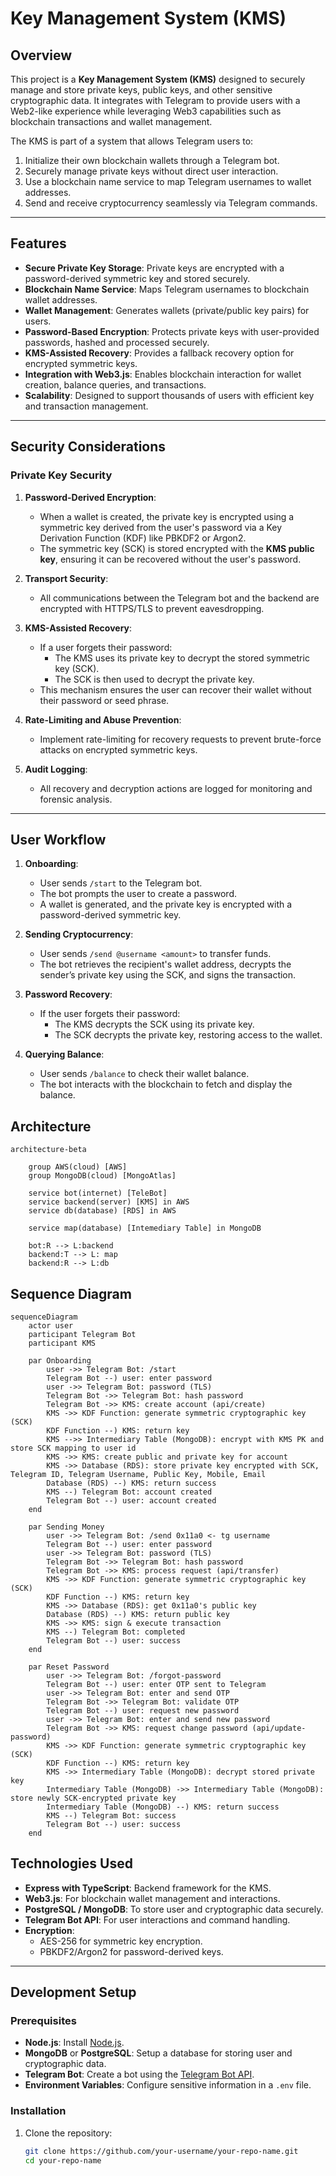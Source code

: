 # Key Management System (KMS)

## Overview

This project is a **Key Management System (KMS)** designed to securely manage and store private keys, public keys, and other sensitive cryptographic data. It integrates with Telegram to provide users with a Web2-like experience while leveraging Web3 capabilities such as blockchain transactions and wallet management.

The KMS is part of a system that allows Telegram users to:

1. Initialize their own blockchain wallets through a Telegram bot.
2. Securely manage private keys without direct user interaction.
3. Use a blockchain name service to map Telegram usernames to wallet addresses.
4. Send and receive cryptocurrency seamlessly via Telegram commands.

---

## Features

- **Secure Private Key Storage**: Private keys are encrypted with a password-derived symmetric key and stored securely.
- **Blockchain Name Service**: Maps Telegram usernames to blockchain wallet addresses.
- **Wallet Management**: Generates wallets (private/public key pairs) for users.
- **Password-Based Encryption**: Protects private keys with user-provided passwords, hashed and processed securely.
- **KMS-Assisted Recovery**: Provides a fallback recovery option for encrypted symmetric keys.
- **Integration with Web3.js**: Enables blockchain interaction for wallet creation, balance queries, and transactions.
- **Scalability**: Designed to support thousands of users with efficient key and transaction management.

---

## Security Considerations

### Private Key Security

1. **Password-Derived Encryption**:

   - When a wallet is created, the private key is encrypted using a symmetric key derived from the user's password via a Key Derivation Function (KDF) like PBKDF2 or Argon2.
   - The symmetric key (SCK) is stored encrypted with the **KMS public key**, ensuring it can be recovered without the user's password.

2. **Transport Security**:

   - All communications between the Telegram bot and the backend are encrypted with HTTPS/TLS to prevent eavesdropping.

3. **KMS-Assisted Recovery**:

   - If a user forgets their password:
     - The KMS uses its private key to decrypt the stored symmetric key (SCK).
     - The SCK is then used to decrypt the private key.
   - This mechanism ensures the user can recover their wallet without their password or seed phrase.

4. **Rate-Limiting and Abuse Prevention**:

   - Implement rate-limiting for recovery requests to prevent brute-force attacks on encrypted symmetric keys.

5. **Audit Logging**:
   - All recovery and decryption actions are logged for monitoring and forensic analysis.

---

## User Workflow

1. **Onboarding**:

   - User sends `/start` to the Telegram bot.
   - The bot prompts the user to create a password.
   - A wallet is generated, and the private key is encrypted with a password-derived symmetric key.

2. **Sending Cryptocurrency**:

   - User sends `/send @username <amount>` to transfer funds.
   - The bot retrieves the recipient's wallet address, decrypts the sender’s private key using the SCK, and signs the transaction.

3. **Password Recovery**:

   - If the user forgets their password:
     - The KMS decrypts the SCK using its private key.
     - The SCK decrypts the private key, restoring access to the wallet.

4. **Querying Balance**:
   - User sends `/balance` to check their wallet balance.
   - The bot interacts with the blockchain to fetch and display the balance.

## Architecture

```mermaid
architecture-beta

    group AWS(cloud) [AWS]
    group MongoDB(cloud) [MongoAtlas]

    service bot(internet) [TeleBot]
    service backend(server) [KMS] in AWS
    service db(database) [RDS] in AWS

    service map(database) [Intemediary Table] in MongoDB

    bot:R --> L:backend
    backend:T --> L: map
    backend:R --> L:db
```

## Sequence Diagram

```mermaid
sequenceDiagram
    actor user
    participant Telegram Bot
    participant KMS

    par Onboarding
        user ->> Telegram Bot: /start
        Telegram Bot --) user: enter password
        user ->> Telegram Bot: password (TLS)
        Telegram Bot ->> Telegram Bot: hash password
        Telegram Bot ->> KMS: create account (api/create)
        KMS ->> KDF Function: generate symmetric cryptographic key (SCK)
        KDF Function --) KMS: return key
        KMS -->> Intermediary Table (MongoDB): encrypt with KMS PK and store SCK mapping to user id
        KMS ->> KMS: create public and private key for account
        KMS ->> Database (RDS): store private key encrypted with SCK, Telegram ID, Telegram Username, Public Key, Mobile, Email
        Database (RDS) --) KMS: return success
        KMS --) Telegram Bot: account created
        Telegram Bot --) user: account created
    end

    par Sending Money
        user ->> Telegram Bot: /send 0x11a0 <- tg username
        Telegram Bot --) user: enter password
        user ->> Telegram Bot: password (TLS)
        Telegram Bot ->> Telegram Bot: hash password
        Telegram Bot ->> KMS: process request (api/transfer)
        KMS ->> KDF Function: generate symmetric cryptographic key (SCK)
        KDF Function --) KMS: return key
        KMS ->> Database (RDS): get 0x11a0's public key
        Database (RDS) --) KMS: return public key
        KMS ->> KMS: sign & execute transaction
        KMS --) Telegram Bot: completed
        Telegram Bot --) user: success
    end

    par Reset Password
        user ->> Telegram Bot: /forgot-password
        Telegram Bot --) user: enter OTP sent to Telegram
        user ->> Telegram Bot: enter and send OTP
        Telegram Bot ->> Telegram Bot: validate OTP
        Telegram Bot --) user: request new password
        user ->> Telegram Bot: enter and send new password
        Telegram Bot ->> KMS: request change password (api/update-password)
        KMS ->> KDF Function: generate symmetric cryptographic key (SCK)
        KDF Function --) KMS: return key
        KMS ->> Intermediary Table (MongoDB): decrypt stored private key
        Intermediary Table (MongoDB) ->> Intermediary Table (MongoDB): store newly SCK-encrypted private key
        Intermediary Table (MongoDB) --) KMS: return success
        KMS --) Telegram Bot: success
        Telegram Bot --) user: success
    end
```

## Technologies Used

- **Express with TypeScript**: Backend framework for the KMS.
- **Web3.js**: For blockchain wallet management and interactions.
- **PostgreSQL / MongoDB**: To store user and cryptographic data securely.
- **Telegram Bot API**: For user interactions and command handling.
- **Encryption**:
  - AES-256 for symmetric key encryption.
  - PBKDF2/Argon2 for password-derived keys.

---

## Development Setup

### Prerequisites

- **Node.js**: Install [Node.js](https://nodejs.org).
- **MongoDB** or **PostgreSQL**: Setup a database for storing user and cryptographic data.
- **Telegram Bot**: Create a bot using the [Telegram Bot API](https://core.telegram.org/bots/api).
- **Environment Variables**: Configure sensitive information in a `.env` file.

### Installation

1. Clone the repository:
   ```bash
   git clone https://github.com/your-username/your-repo-name.git
   cd your-repo-name
   ```

